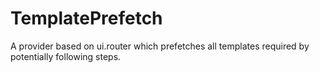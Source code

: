 # TemplatePrefetch
A provider based on ui.router which prefetches all templates required by potentially following steps.
